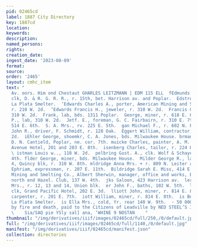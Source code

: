 ```yaml
---
pid: 02465cd
label: 1887 City Directory
key: 1887cd
location: 
keywords: 
description: 
named_persons: 
rights: 
creation_date: 
ingest_date: '2023-08-09'
format: 
source: 
order: '2465'
layout: cmhc_item
text: "                                                                     feiter
  Av. oors. Him ond Chestaut GHARLES LEITZMANN | EDM 115 ELL  fEdmunds William R.,
  clk, D. & R. G. R. R., r. 15th, bet. Harrison av. and Poplar.  Edstrom A., lab,
  La Plata Smelter.  ‘Edwards Charles A., porter, American Mining and Smelting , Co.,
  r. 210 W. 2d.  ‘Edwards Francis H., jeweler, r. 310 W. 2d.  Francis G., miner, r.
  310 W. 2d.  Frank, lab, bds. 1311 Poplar.  George, miner, r. 618 E. 6th.  James
  P., lab, 310 W. 2d.  Jetf. E., foreman, G. C. Fairbairn, r. 310 E. 7th. Odd, stationary,
  514 E. 6th.  S. A. Mrs., rv. 225 E. 5th.  gan Michael F., r. 602 N. Pine.  Hear
  John R., driver, F. Schmidt, r. 128 Oak.  Eggert William, contractor, r. 122 W.
  2d.  iEhler George, shoemkr, C. A. Jones, bds. Milwaukee House. brman John W., clk,
  D. N. Cantield, Poplar, ne. cor. 7th. muicke Charles, painter, A. M. Ovren.  eighth
  Avenue Hotel, 201 and 203 E. 8th.  isenberg Charles, tailor, r. 224 Harrison av.
  \ istman Louis w.., 118 W. 2d.  pelbring Gust. A., clk. Wolf & Schayer, r. 208 W.
  4th. flder George, miner, bds. Milwaukee House.  Milder George R., lawyer, room
  4, Quincy blk, r. 310 W. 8th. mldridge Anna Mrs. + r. 809 N. Leiter av.  Kldridge
  Ephriam, expressman, r. 207 E. 11th.  Bildridge Sarah E. Miss, 414 E. 3d.  wigin
  Mining and Smelting Co., Albert Sherwin, manager, office and works, Big Evans Gulch,
  north end Hazel. Club, 137 W. 4th.  jks Saloon, 423 Harrison av.  ler Jeannette
  Mrs., r. 12, 13 and 14, Union blk.  er John F., baths, 102 W. 5th.  lott Henry W.,
  clk, Grand Pacific Hotel, 202 E. 3d.  lliott John, miner, r. 814 E. 8th.  iott William,
  carpenter, r. 201 E. 7th.  iott William, miner, r. 814 E. 8th.  is Benjamin, lab,
  La Plata Smelter.  is Ella Mrs., cold, Yr. rear 140 W. 9th.  - 50 000 In Losses
  by fire and death, paid to the Citizens of Leadville by NED STEEL’S INSURANCE AGENCY.
  \    Sia/SAQ pie YSly sal] ana, ‘WHINE 9 NOSTAN    "
thumbnail: "/img/derivatives/iiif/images/02465cd/full/250,/0/default.jpg"
full: "/img/derivatives/iiif/images/02465cd/full/1140,/0/default.jpg"
manifest: "/img/derivatives/iiif/02465cd/manifest.json"
collection: directories
---
```

